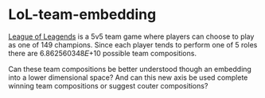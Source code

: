 # LoL-team-embedding

[League of Leagends](https://euw.leagueoflegends.com/en-gb/) is a 5v5 team game where players can choose to play as one of 149 champions. Since each player tends to perform one of 5 roles there are 6.862560348𝐸+10 possible team compositions. 

Can these team compositions be better understood though an embedding into a lower dimensional space? And can this new axis be used complete winning team compositions or suggest couter compositions?
